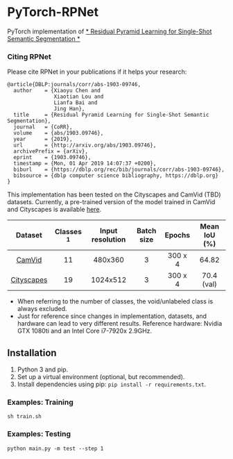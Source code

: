 # PyTorch-RPNet

PyTorch implementation of [* Residual Pyramid Learning for Single-Shot Semantic Segmentation *](https://arxiv.org/abs/1903.09746)


### Citing RPNet

Please cite RPNet in your publications if it helps your research:

    @article{DBLP:journals/corr/abs-1903-09746,
      author    = {Xiaoyu Chen and
                   Xiaotian Lou and
                   Lianfa Bai and
                   Jing Han},
      title     = {Residual Pyramid Learning for Single-Shot Semantic Segmentation},
      journal   = {CoRR},
      volume    = {abs/1903.09746},
      year      = {2019},
      url       = {http://arxiv.org/abs/1903.09746},
      archivePrefix = {arXiv},
      eprint    = {1903.09746},
      timestamp = {Mon, 01 Apr 2019 14:07:37 +0200},
      biburl    = {https://dblp.org/rec/bib/journals/corr/abs-1903-09746},
      bibsource = {dblp computer science bibliography, https://dblp.org}
    }



This implementation has been tested on the Cityscapes and CamVid (TBD) datasets. Currently, a pre-trained version of the model trained in CamVid and Cityscapes is available [here](https://github.com/superlxt/RPnet-Pytorch/tree/master/save).


|                                Dataset                               | Classes <sup>1</sup> | Input resolution | Batch size |    Epochs  |    Mean IoU (%)   |
|:--------------------------------------------------------------------:|:--------------------:|:----------------:|:----------:|:----------:|:-----------------:|
| [CamVid](http://mi.eng.cam.ac.uk/research/projects/VideoRec/CamVid/) |          11          |      480x360     |      3     |   300 x 4  |       64.82       |
|           [Cityscapes](https://www.cityscapes-dataset.com/)          |          19          |     1024x512     |      3     |   300 x 4  |     70.4 (val)    |

* When referring to the number of classes, the void/unlabeled class is always excluded.<br/>
* Just for reference since changes in implementation, datasets, and hardware can lead to very different results. Reference hardware: Nvidia GTX 1080ti and an Intel Core i7-7920x 2.9GHz. 


## Installation

1. Python 3 and pip.
2. Set up a virtual environment (optional, but recommended).
3. Install dependencies using pip: ``pip install -r requirements.txt``.



### Examples: Training

```
sh train.sh
```

### Examples: Testing

```
python main.py -m test --step 1
```

